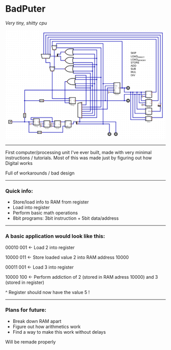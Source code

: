 # BadPuter

*Very tiny, shitty cpu*

![alt text](image.png)

---

First computer/processing unit I've ever built, made with very minimal instructions / tutorials. Most of this was made just by figuring out how Digital works

Full of workarounds / bad design

---

### Quick info:
- Store/load info to RAM from register
- Load into register
- Perform basic math operations
- 8bit programs: 3bit instruction + 5bit data/address

---

### A basic application would look like this:
00010 001 <- Load 2 into register

10000 011 <- Store loaded value 2 into RAM address 10000

00011 001 <- Load 3 into register

10000 100 <- Perform addiction of 2 (stored in RAM adress 10000) and 3 (stored in register)


^ Register should now have the value 5 !


---

### Plans for future:
- Break down RAM apart
- Figure out how arithmetics work
- Find a way to make this work without delays

Will be remade properly